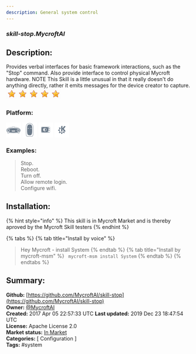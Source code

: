 ```yaml
---
description: General system control
---
```


### _skill-stop.MycroftAI_  
## Description:  
Provides verbal interfaces for basic framework interactions, such as the
"Stop" command.  Also provide interface to control physical Mycroft hardware.
NOTE This Skill is a little unusual in that it really doesn't do anything
directly, rather it emits messages for the device creator to capture.  
![](../.gitbook/assets/star.png)![](../.gitbook/assets/star.png)![](../.gitbook/assets/star.png)![](../.gitbook/assets/star.png)![](../.gitbook/assets/star.png)  
  
### Platform:  
 ![Mark I](../.gitbook/assets/mark-1-icon.png)  ![Mark II](../.gitbook/assets/mark-2-icon.png)  ![Picroft](../.gitbook/assets/picroft-icon.png)  ![plasmoid](../.gitbook/assets/kde.png)   
### Examples:  
> Stop.  
> Reboot.  
> Turn off.  
> Allow remote login.  
> Configure wifi.  
  
## Installation:  
{% hint style="info" %}
This skill is in Mycroft Market and is thereby aproved by the Mycroft Skill testers
{% endhint %}
    
{% tabs %}
{% tab title="Install by voice" %}
> Hey Mycroft - install System
{% endtab %}
  {% tab title="Install by mycroft-msm" %}
``` mycroft-msm install System```
{% endtab %}
  {% endtabs %}
    
## Summary:  
**Github:** [https://github.com/MycroftAI/skill-stop](https://github.com/MycroftAI/skill-stop)  
**Owner:** [@MycroftAI](https://github.com/MycroftAI)  
**Created:** 2017 Apr 05 22:57:33 UTC  **Last updated:** 2019 Dec 23 18:47:54 UTC  
**License:** Apache License 2.0  
**Market status:** [In Market](https://market.mycroft.ai/skill/mycroft-stop)  
**Categories:** [ Configuration ]   
**Tags:** \#system   
